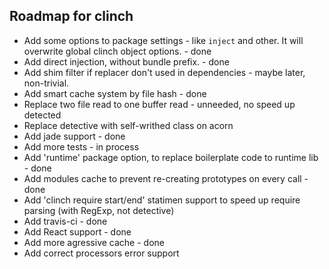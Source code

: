 ## Roadmap for clinch

  - Add some options to package settings - like `inject` and other. It will overwrite global clinch object options. - done
  - Add direct injection, without bundle prefix. - done
  - Add shim filter if replacer don't used in dependencies - maybe later, non-trivial.
  - Add smart cache system by file hash - done
  - Replace two file read to one buffer read - unneeded, no speed up detected
  - Replace detective with self-writhed class on acorn
  - Add jade support - done
  - Add more tests - in process
  - Add 'runtime' package option, to replace boilerplate code to runtime lib - done
  - Add modules cache to prevent re-creating prototypes on every call - done
  - Add 'clinch require start/end' statimen support to speed up require parsing (with RegExp, not detective)
  - Add travis-ci  - done
  - Add React support - done
  - Add more agressive cache - done
  - Add correct processors error support